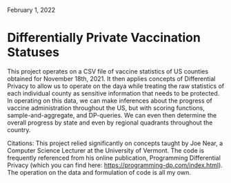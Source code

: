 February 1, 2022

# Differentially Private Vaccination Statuses

This project operates on a CSV file of vaccine statistics of US counties obtained for November 18th, 2021. It then applies concepts of Differential Privacy 
to allow us to operate on the daya while treating the raw statistics of each individual county as sensitive information that needs to be protected. In operating on this data, we can 
make inferences about the progress of vaccine administration throughout the US, but with scoring functions, sample-and-aggregate, and DP-queries. We can even then determine
the overall progress by state and even by regional quadrants throughout the country.

Citations:
This project relied significantly on concepts taught by Joe Near, a Computer Science Lecturer at the University of Vermont. The code is frequently referenced
from his online publication, Programming Differential Privacy (which you can find here: https://programming-dp.com/index.html). The operation on the data and formulation
of code is all my own. 
